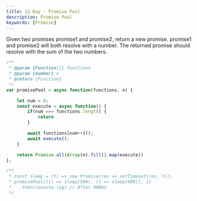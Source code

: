 ```yaml
---
title: 13 Day - Promise Pool
description: Promise Pool
keywords: [Promise]
---
```


Given two promises promise1 and promise2, return a new promise. promise1 and promise2 will both resolve with a number. 
The returned promise should resolve with the sum of the two numbers.

```js
/**
 * @param {Function[]} functions
 * @param {number} n
 * @return {Function}
 */
var promisePool = async function(functions, n) {

    let num = 0;
    const execute = async function() {    
        if(num === functions.length) {
            return
        }

        await functions[num++]();
        await execute();
    }

    return Promise.all(Array(n).fill().map(execute))
};

/**
 * const sleep = (t) => new Promise(res => setTimeout(res, t));
 * promisePool([() => sleep(500), () => sleep(400)], 1)
 *   .then(console.log) // After 900ms
 */
```